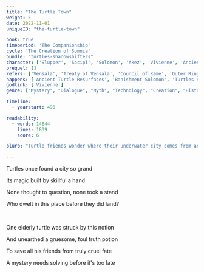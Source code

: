 ```yaml
---
title: "The Turtle Town"
weight: 5
date: 2022-11-01
uniqueID: "the-turtle-town"

book: true
timeperiod: 'The Companionship'
cycle: 'The Creation of Somnia'
bundle: "turtles-shadowshifters"
character: ['Slupper', 'Socipi', 'Solomon', 'Akez', 'Vivienne', 'Ancient Turtle', 'Anniwe']
prequel: []
refers: ['Vensala', 'Treaty of Vensala', 'Council of Kame', 'Outer Rings of Alasti', 'Eruptions at Alasti', 'The Book of Truth', 'The Floating Egg', 'Horus', 'Serpentsuper', 'Gibra', 'Pillars of Gibra', 'Wise Owl']
happens: ['Ancient Turtle Resurfaces', 'Banishment Solomon', 'Turtles Split in Two']
godlink: ['Vivienne']
genre: ["Mystery", "Dialogue", "Myth", "Technology", "Creation", "History"]

timeline:
  - yearstart: 490

readability:
  - words: 14844
    lines: 1809
    score: 6

blurb: "Turtle friends wonder where their underwater city comes from and why it seems to drift further away from land. With the secret aid of a Companion they try to solve the mystery before the land is too far away to lay eggs ... but nothing is as it seems."

---
```


Turtles once found a city so grand

Its magic built by skillful a hand

None thought to question, none took a stand

Who dwelt in this place before they did land?

&nbsp;

One elderly turtle was struck by this notion

And unearthed a gruesome, foul truth potion

To save all his friends from truly cruel fate

A mystery needs solving before it's too late
